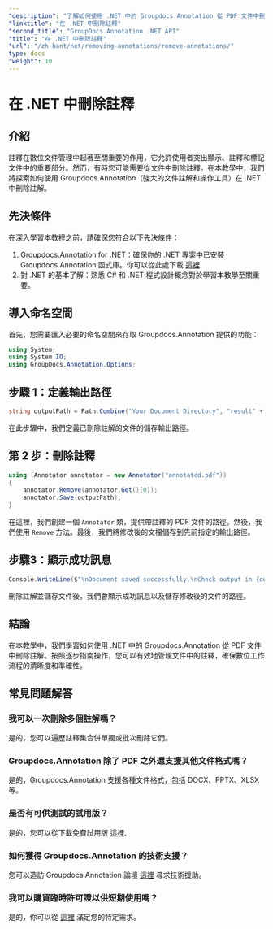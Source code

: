 ```yaml
---
"description": "了解如何使用 .NET 中的 Groupdocs.Annotation 從 PDF 文件中刪除註解。簡化您的數位文件管理流程。"
"linktitle": "在 .NET 中刪除註釋"
"second_title": "GroupDocs.Annotation .NET API"
"title": "在 .NET 中刪除註釋"
"url": "/zh-hant/net/removing-annotations/remove-annotations/"
type: docs
"weight": 10
---
```


# 在 .NET 中刪除註釋

## 介紹
註釋在數位文件管理中起著至關重要的作用，它允許使用者突出顯示、註釋和標記文件中的重要部分。然而，有時您可能需要從文件中刪除註釋。在本教學中，我們將探索如何使用 Groupdocs.Annotation（強大的文件註解和操作工具）在 .NET 中刪除註解。
## 先決條件
在深入學習本教程之前，請確保您符合以下先決條件：
1. Groupdocs.Annotation for .NET：確保你的 .NET 專案中已安裝 Groupdocs.Annotation 函式庫。你可以從此處下載 [這裡](https://releases。groupdocs.com/annotation/net/).
2. 對 .NET 的基本了解：熟悉 C# 和 .NET 程式設計概念對於學習本教學至關重要。

## 導入命名空間
首先，您需要匯入必要的命名空間來存取 Groupdocs.Annotation 提供的功能：
```csharp
using System;
using System.IO;
using GroupDocs.Annotation.Options;
```
## 步驟 1：定義輸出路徑
```csharp
string outputPath = Path.Combine("Your Document Directory", "result" + Path.GetExtension("input.pdf"));
```
在此步驟中，我們定義已刪除註解的文件的儲存輸出路徑。
## 第 2 步：刪除註釋
```csharp
using (Annotator annotator = new Annotator("annotated.pdf"))
{
    annotator.Remove(annotator.Get()[0]);
    annotator.Save(outputPath);
}
```
在這裡，我們創建一個 `Annotator` 類，提供帶註釋的 PDF 文件的路徑。然後，我們使用 `Remove` 方法。最後，我們將修改後的文檔儲存到先前指定的輸出路徑。
## 步驟3：顯示成功訊息
```csharp
Console.WriteLine($"\nDocument saved successfully.\nCheck output in {outputPath}.");
```
刪除註解並儲存文件後，我們會顯示成功訊息以及儲存修改後的文件的路徑。

## 結論
在本教學中，我們學習如何使用 .NET 中的 Groupdocs.Annotation 從 PDF 文件中刪除註解。按照逐步指南操作，您可以有效地管理文件中的註釋，確保數位工作流程的清晰度和準確性。
## 常見問題解答
### 我可以一次刪除多個註解嗎？
是的，您可以遍歷註釋集合併單獨或批次刪除它們。
### Groupdocs.Annotation 除了 PDF 之外還支援其他文件格式嗎？
是的，Groupdocs.Annotation 支援各種文件格式，包括 DOCX、PPTX、XLSX 等。
### 是否有可供測試的試用版？
是的，您可以從下載免費試用版 [這裡](https://releases。groupdocs.com/).
### 如何獲得 Groupdocs.Annotation 的技術支援？
您可以造訪 Groupdocs.Annotation 論壇 [這裡](https://forum.groupdocs.com/c/annotation/10) 尋求技術援助。
### 我可以購買臨時許可證以供短期使用嗎？
是的，你可以從 [這裡](https://purchase.groupdocs.com/temporary-license/) 滿足您的特定需求。